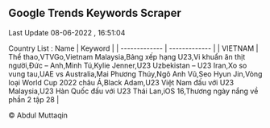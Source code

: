 

## Google Trends Keywords Scraper 
 
Last Update 08-06-2022 , 16:51:04

Country List :
 Name  | Keyword |
| ------------- | ------------- |
| VIETNAM | Thể thao,VTVGo,Vietnam Malaysia,Bảng xếp hạng U23,Vi khuẩn ăn thịt người,Đức – Anh,Minh Tú,Kylie Jenner,U23 Uzbekistan – U23 Iran,Xo so vung tau,UAE vs Australia,Mai Phương Thúy,Ngô Anh Vũ,Seo Hyun Jin,Vòng loại World Cup 2022 châu Á,Black Adam,U23 Việt Nam đấu với U23 Malaysia,U23 Hàn Quốc đấu với U23 Thái Lan,iOS 16,Thương ngày nắng về phần 2 tập 28 |



© Abdul Muttaqin 
